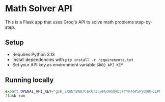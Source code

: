 # Math Solver API

This is a Flask app that uses Groq's API to solve math problems step-by-step.

## Setup

- Requires Python 3.13
- Install dependencies with `pip install -r requirements.txt`
- Set your API key as environment variable `GROQ_API_KEY`

## Running locally

```bash
export OPENAI_API_KEY="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"
flask run
